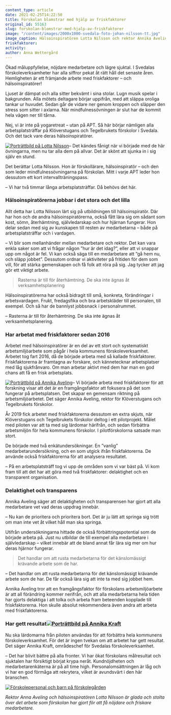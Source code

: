 ```yaml
---
content_type: article
date: 2021-02-25T14:22:50
title: Förskolan blomstrar med hjälp av friskfaktorer
original_id: 55163
slug: forskolan-blomstrar-med-hjalp-av-friskfaktorer
image: "/content/images/2000x1000-svedala-foto-johan-nilsson-tt.jpg"
image_caption: Hälsoinspiratören Lotta Nilsson och rektor Annika Aveling på Klöverstugans förskola i Svedala samarbetar mycket kring friskfaktorer. De är överens om att delaktighet är viktigt för att få medarbetarna att trivas.
friskfaktorer:
activity:
author: Anna Wettergård
---
```


Ökad måluppfyllelse, nöjdare medarbetare och lägre sjuktal. I Svedalas förskoleverksamheter har alla siffror pekat åt rätt håll det senaste åren. Hemligheten är ett främjande arbete med friskfaktorer – och hälsoinspiratörer!

Ljuset är dämpat och alla sitter bekvämt i sina stolar. Lugn musik spelar i bakgrunden. Alla mötets deltagare börjar uppifrån, med att släppa oroliga tankar ur huvudet. Sedan går de vidare ner genom kroppen och släpper den stress som sitter i axlarna. När mindfulnessövningen är slut har de kommit hela vägen ner till tårna.

Nej, vi är inte på yogaretreat – utan på APT. Så här börjar nämligen alla arbetsplatsträffar på Klöverstugans och Tegelbrukets förskolor i Svedala. Och det tack vare deras hälsoinspiratörer.

[![Porträttbild på Lotta Nilsson](https://www.suntarbetsliv.se/wp-content/uploads/2021/02/620x330-lotta-nilsson-foto-johan-nilsson-tt.jpg)](https://www.suntarbetsliv.se/wp-content/uploads/2021/02/620x330-lotta-nilsson-foto-johan-nilsson-tt.jpg)– Det kändes fånigt när vi började med de här övningarna, men nu tar alla dem på allvar. Det är skönt att sjunka in i sig själv en stund.

Det berättar Lotta Nilsson. Hon är förskollärare, hälsoinspiratör – och den som leder mindfulnessövningarna på förskolan. Mitt i varje APT leder hon dessutom ett kort intervallträningspass.

– Vi har två timmar långa arbetsplatsträffar. Då behövs det här.

### Hälsoinspiratörerna jobbar i det stora och det lilla

Allt detta har Lotta Nilsson lärt sig på utbildningen till hälsoinspiratör. Där har hon och de andra hälsoinspiratörerna, också fått lära sig om sådant som kost, sömn, återhämtning, självledarskap och hur hjärnan fungerar. Hon delar sedan med sig av kunskapen till resten av medarbetarna – både på arbetsplatsträffar och i vardagen.

– Vi blir som mellanhänder mellan medarbetare och rektor. Det kan vara enkla saker som att vi frågar någon ”hur är det idag?”, eller att vi snappar upp om något är fel. Vi kan också säga till en medarbetare att ”gå hem nu, och släpp jobbet”. Dessutom ordnar vi aktiviteter på fritiden för dem som vill, för att stärka gemenskapen och få folk att röra på sig. Jag tycker att jag gör ett viktigt arbete.

> Rasterna är till för återhämtning. De ska inte ägnas åt verksamhetsplanering

Hälsoinspiratörerna har också bidragit till små, konkreta, förändringar i arbetsvardagen. Frukt, fredagsfika och bra arbetskläder till personalen, till exempel. Och så har de bannlyst jobbsnack i personalrummet.

– Rasterna är till för återhämtning. De ska inte ägnas åt verksamhetsplanering.

### Har arbetat med friskfaktorer sedan 2016

Arbetet med hälsoinspiratörer är en del av ett stort och systematiskt arbetsmiljöarbete som pågår i hela kommunens förskoleverksamhet. Arbetet tog fart 2016, då de började arbeta med så kallade friskfaktorer. Friskfaktorerna är framtagna av forskare, och kännetecknar arbetsplatser med låg sjukfrånvaro. Om man arbetar aktivt med dem har man en god chans att få en frisk arbetsplats.

[![Porträttbild på Annika Aveling](https://www.suntarbetsliv.se/wp-content/uploads/2021/02/200x220-annika-aveling-2-foto-johan-nilsson-tt-1.jpg)](https://www.suntarbetsliv.se/wp-content/uploads/2021/02/200x220-annika-aveling-2-foto-johan-nilsson-tt-1.jpg)– Vi började arbeta med friskfaktorer för att forskning visar att det är en framgångsfaktor att fokusera på det som fungerar på arbetsplatsen. Det skapar en gemensam riktning på arbetsmiljöarbetet. Det säger Annika Aveling, rektor för Klöverstugans och Tegelbrukets förskolor.

År 2019 fick arbetet med friskfaktorerna dessutom en extra skjuts, när Klöverstugans och Tegelbrukets förskolor deltog i ett pilotprojekt. Målet med piloten var att ta med sig lärdomar härifrån, och sedan förbättra arbetsmiljön för hela kommunens förskolor. I pilotförskolorna satsade man stort.

De började med två enkätundersökningar. En ”vanlig” medarbetarundersökning, och en som utgick ifrån friskfaktorerna. De använde också friskfaktorerna för att analysera resultatet.

– På en arbetsplatsträff tog vi upp de områden som vi var bäst på. Vi kom fram till att det har att göra med två friskfaktorer: delaktighet och en transparent organisation.

### Delaktighet och transparens

Annika Aveling säger att delaktigheten och transparensen har gjort att alla medarbetare vet vad deras uppdrag innebär.

– Nu kan de prioritera och prioritera bort. Det är ju lätt att springa sig trött om man inte vet åt vilket håll man ska springa.

Utifrån undersökningarna hittade de också förbättringspotential som de började arbeta på. Just nu utbildar de till exempel alla medarbetare i självledarskap – vilket innebär att de bland annat får lära sig mer om hur deras hjärnor fungerar.

> Det handlar om att rusta medarbetarna för det känslomässigt krävande arbete som de har.

– Det handlar om att rusta medarbetarna för det känslomässigt krävande arbete som de har. De får också lära sig att inte ta med sig jobbet hem.

Annika Aveling tror att en framgångsfaktor för förskolans arbetsmiljöarbete är att all förändring kommer nerifrån, och att alla medarbetarna hela tiden har gjorts delaktiga i att tolka och arbeta fram beteenden kopplade till friskfaktorerna. Hon skulle absolut rekommendera även andra att arbeta med friskfaktorerna.

### Har gett resultat[![Porträttbild på Annika Kraft](https://www.suntarbetsliv.se/wp-content/uploads/2021/02/200x220-annika-kraft.jpg)](https://www.suntarbetsliv.se/wp-content/uploads/2021/02/200x220-annika-kraft.jpg)

Nu ska lärdomarna från piloten användas för att förbättra hela kommunens förskoleverksamhet. För det är ingen tvekan om att arbetet har gett resultat. Det säger Annika Kraft, områdeschef för Svedalas förskoleverksamhet.

– Det har blivit bättre på alla fronter. Vi har ökat förskolans målresultat och sjuktalen har försiktigt börjat krypa neråt. Kundnöjdheten och medarbetarenkäterna är på all time high. Personalomsättningen är låg och vi har en god förmåga att rekrytera, vilket är avundsvärt i den här branschen.

[![Förskolepersonal och barn på förskolegården](https://www.suntarbetsliv.se/wp-content/uploads/2021/02/750x400-svedala-foto-johan-nilsson-tt.jpg)](https://www.suntarbetsliv.se/wp-content/uploads/2021/02/750x400-svedala-foto-johan-nilsson-tt.jpg)[](https://www.suntarbetsliv.se/wp-content/uploads/2021/02/750x400-svedala-foto-johan-nilsson-tt.jpg)

_Rektor Anna Aveling och hälsoinspiratören Lotta Nilsson är glada och stolta över det arbete som förskolan har gjort för att få nöjdare och friskare medarbetare._
